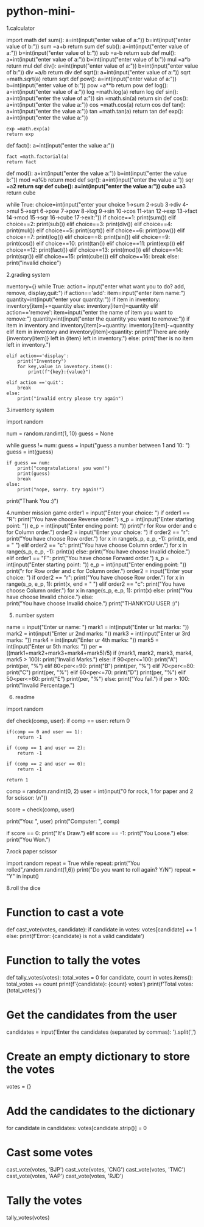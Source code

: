 # python-mini-
1.calculator


import math
def sum():
    a=int(input("enter value of a:"))
    b=int(input("enter value of b:"))
    sum =a+b
    return sum
def sub():
    a=int(input("enter value of a:"))
    b=int(input("enter value of b:"))
    sub =a-b
    return sub
def mul():
    a=int(input("enter value of a:"))
    b=int(input("enter value of b:"))
    mul =a*b
    return mul
def div():
    a=int(input("enter value of a:"))
    b=int(input("enter value of b:"))
    div =a/b
    return div
def sqrt():
    a=int(input("enter value of a:"))
    sqrt =math.sqrt(a)
    return sqrt
def pow():
    a=int(input("enter value of a:"))
    b=int(input("enter value of b:"))
    pow =a**b
    return pow
def log():
    a=int(input("enter value of a:"))
    log =math.log(a)
    return log
def sin():
    a=int(input("enter the value of a:"))
    sin =math.sin(a)
    return sin
def cos():
    a=int(input("enter the value a:"))
    cos =math.cos(a)
    return cos
def tan():
    a=int(input("enter the value a:"))
    tan =math.tan(a)
    return tan
def exp():
    a=int(input("enter the value a:"))
    
    exp =math.exp(a)
    return exp
def fact():
    a=int(input("enter the value a:"))
    
    fact =math.factorial(a)
    return fact
def mod():
    a=int(input("enter the value a:"))
    b=int(input("enter the value b:"))
    mod =a%b
    return mod
def sqr():
    a=int(input("enter the value a:"))
    sqr =a**2
    return sqr
def cube():
    a=int(input("enter the value a:"))
    cube =a**3
    return cube

    
while True:
    choice=int(input("enter your choice 1->sum 2->sub 3->div 4->mul 5->sqrt 6->pow 7->pow 8->log 9->sin 10->cos 11->tan 12->exp 13->fact 14->mod 15->sqr 16->cube 17->exit:"))
    if choice==1:
       print(sum())
    elif choice==2:
       print(sub())
    elif choice==3:
        print(div())
    elif choice==4:
        print(mul())
    elif choice==5:
        print(sqrt())
    elif choice==6:
        print(pow())
    elif choice==7:
        print(log())
    elif choice==8:
        print(sin())
    elif choice==9:
        print(cos())
    elif choice==10:
        print(tan())
    elif choice==11:
        print(exp())
    elif choice==12:
        print(fact())
    elif choice==13:
        print(mod())
    elif choice==14:
        print(sqr())
    elif choice==15:
        print(cube())
    elif choice==16:
        break
    else:
        print("invalid choice")

2.grading system

nventory={}
while True:
    action= input("enter what want you to do? add, remove, display,quit:")
    if action=='add':
        item=input("enter item name:")
        quantity=int(input("enter your quantity:"))
        if item in inventory:
            inventory[item]+=quantity
        else:
            inventory[item]=quantity
    elif action=='remove':
        item=input("enter the name of item you want to remove:")
        quantity=int(input("enter the quantity you want to remove:"))
        if item in inventory and inventory[item]>=quantity:
            inventory[item]-=quantity
        elif item in inventory and inventory[item]<quantity:
            print(f"There are only {inventory[item]} left in {item} left in inventory.")
        else:
            print("ther is no item left in inventory.")
    
    elif action=='display':
        print("Inventory")
        for key,value in inventory.items():
            print(f"{key}:{value}")
    
    elif action =='quit':
        break
    else:
        print("invalid entry please try again")


3.inventory system

 

import random
    
num = random.randint(1, 10)
guess = None
    
while guess != num:
    guess = input("guess a number between 1 and 10: ")
    guess = int(guess)
    
    if guess == num:
        print("congratulations! you won!")
        print(guess)
        break
    else:
        print("nope, sorry. try again!")
print("Thank You :)")

4.number mission game
order1 = input("Enter your choice: ")
if order1 == "R":
    print("You have choose Reverse order.")
    s_p = int(input("Enter starting point: "))
    e_p = int(input("Enter ending point: "))
    print("r for Row order and c for Column order.")
    order2 = input("Enter your choice: ")
    if order2 == "r":
        print("You have choose Row order.")
        for x in range(s_p, e_p, -1):
            print(x, end = " ")
    elif order2 == "c":
        print("You have choose Column order.")
        for x in range(s_p, e_p, -1):
            print(x)
    else:
        print("You have choose Invalid choice.")
elif order1 == "F":
    print("You have choose Forward order.")
    s_p = int(input("Enter starting point: "))
    e_p = int(input("Enter ending point: "))
    print("r for Row order and c for Column order.")
    order2 = input("Enter your choice: ")
    if order2 == "r":
        print("You have choose Row order.")
        for x in range(s_p, e_p, 1):
            print(x, end = " ")
    elif order2 == "c":
        print("You have choose Column order.")
        for x in range(s_p, e_p, 1):
            print(x)
    else:
        print("You have choose Invalid choice.")
else:    
    print("You have choose Invalid choice.")
print("THANKYOU USER :)")

5. number system

name = input("Enter ur name: ")
mark1 = int(input("Enter ur 1st marks: "))
mark2 = int(input("Enter ur 2nd marks: "))
mark3 = int(input("Enter ur 3rd marks: "))
mark4 = int(input("Enter ur 4th marks: "))
mark5 = int(input("Enter ur 5th marks: "))
per = ((mark1+mark2+mark3+mark4+mark5)/5)
if (mark1, mark2, mark3, mark4, mark5 > 100):
    print("Invalid Marks.")
else:
    if 90<per<=100:
        print("A")
        print(per, "%")
    elif 80<per<=90:
        print("B")
        print(per, "%")
    elif 70<per<=80:
        print("C")
        print(per, "%")
    elif 60<per<=70:
        print("D")
        print(per, "%")
    elif 50<per<=60:
        print("E")
        print(per, "%")
    else:
        print("You fail.")
if per > 100:
    print("Invalid Percentage.")

6. readme

 

import random

def check(comp, user):
    if comp == user:
        return 0

    if(comp == 0 and user == 1):
        return -1

    if (comp == 1 and user == 2):
        return -1

    if (comp == 2 and user == 0):
        return -1

    return 1

comp = random.randint(0, 2)
user = int(input("0 for rock, 1 for paper and 2 for scissor:  \n"))

score = check(comp, user)

print("You: ", user)
print("Computer: ", comp)

if score == 0:
    print("It's Draw.")
elif score == -1:
    print("You Loose.")
else:
    print("You Won.")


7.rock paper scissor


 

import random
repeat = True
while repeat:
    print("You rolled",random.randint(1,6))
    print("Do you want to roll again? Y/N")
    repeat = "Y" in input()


8.roll the dice


  
 
# Function to cast a vote
def cast_vote(votes, candidate):
    if candidate in votes:
        votes[candidate] += 1
    else:
        print(f'Error: {candidate} is not a valid candidate')

# Function to tally the votes
def tally_votes(votes):
    total_votes = 0
    for candidate, count in votes.items():
        total_votes += count
        print(f'{candidate}: {count} votes')
    print(f'Total votes: {total_votes}')

# Get the candidates from the user
candidates = input('Enter the candidates (separated by commas): ').split(',')

# Create an empty dictionary to store the votes
votes = {}

# Add the candidates to the dictionary
for candidate in candidates:
    votes[candidate.strip()] = 0

# Cast some votes
cast_vote(votes, 'BJP')
cast_vote(votes, 'CNG')
cast_vote(votes, 'TMC')
cast_vote(votes, 'AAP')
cast_vote(votes, 'RJD')

# Tally the votes
tally_votes(votes)

